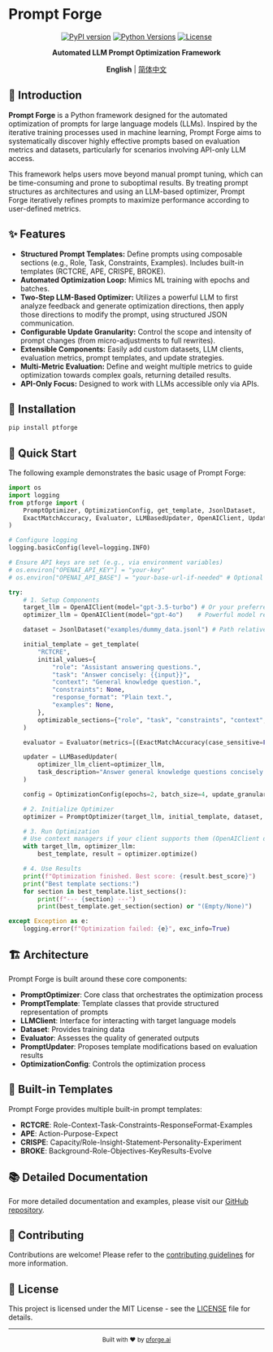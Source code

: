 # Prompt Forge

<div align="center">

[![PyPI version](https://img.shields.io/pypi/v/ptforge.svg)](https://pypi.org/project/ptforge/)
[![Python Versions](https://img.shields.io/pypi/pyversions/ptforge.svg)](https://pypi.org/project/ptforge/)
[![License](https://img.shields.io/github/license/pforge-ai/prompt-forge)](https://github.com/pforge-ai/prompt-forge/blob/main/LICENSE)

**Automated LLM Prompt Optimization Framework**

**English** | [简体中文](README.zh.md)

</div>

## 📖 Introduction

**Prompt Forge** is a Python framework designed for the automated optimization of prompts for large language models (LLMs). Inspired by the iterative training processes used in machine learning, Prompt Forge aims to systematically discover highly effective prompts based on evaluation metrics and datasets, particularly for scenarios involving API-only LLM access.

This framework helps users move beyond manual prompt tuning, which can be time-consuming and prone to suboptimal results. By treating prompt structures as architectures and using an LLM-based optimizer, Prompt Forge iteratively refines prompts to maximize performance according to user-defined metrics.

## ✨ Features

* **Structured Prompt Templates:** Define prompts using composable sections (e.g., Role, Task, Constraints, Examples). Includes built-in templates (RCTCRE, APE, CRISPE, BROKE).
* **Automated Optimization Loop:** Mimics ML training with epochs and batches.
* **Two-Step LLM-Based Optimizer:** Utilizes a powerful LLM to first analyze feedback and generate optimization directions, then apply those directions to modify the prompt, using structured JSON communication.
* **Configurable Update Granularity:** Control the scope and intensity of prompt changes (from micro-adjustments to full rewrites).
* **Extensible Components:** Easily add custom datasets, LLM clients, evaluation metrics, prompt templates, and update strategies.
* **Multi-Metric Evaluation:** Define and weight multiple metrics to guide optimization towards complex goals, returning detailed results.
* **API-Only Focus:** Designed to work with LLMs accessible only via APIs.

## 🔧 Installation

```bash
pip install ptforge
```

## 🚀 Quick Start

The following example demonstrates the basic usage of Prompt Forge:

```python
import os
import logging
from ptforge import (
    PromptOptimizer, OptimizationConfig, get_template, JsonlDataset,
    ExactMatchAccuracy, Evaluator, LLMBasedUpdater, OpenAIClient, UpdateGranularity
)

# Configure logging
logging.basicConfig(level=logging.INFO)

# Ensure API keys are set (e.g., via environment variables)
# os.environ["OPENAI_API_KEY"] = "your-key"
# os.environ["OPENAI_API_BASE"] = "your-base-url-if-needed" # Optional

try:
    # 1. Setup Components
    target_llm = OpenAIClient(model="gpt-3.5-turbo") # Or your preferred model/client
    optimizer_llm = OpenAIClient(model="gpt-4o")    # Powerful model recommended for optimization

    dataset = JsonlDataset("examples/dummy_data.jsonl") # Path relative to execution

    initial_template = get_template(
        "RCTCRE",
        initial_values={
            "role": "Assistant answering questions.",
            "task": "Answer concisely: {{input}}",
            "context": "General knowledge question.",
            "constraints": None,
            "response_format": "Plain text.",
            "examples": None,
        },
        optimizable_sections={"role", "task", "constraints", "context", "response_format"}
    )

    evaluator = Evaluator(metrics=[(ExactMatchAccuracy(case_sensitive=False), 1.0)])

    updater = LLMBasedUpdater(
        optimizer_llm_client=optimizer_llm,
        task_description="Answer general knowledge questions concisely and accurately."
    )

    config = OptimizationConfig(epochs=2, batch_size=4, update_granularity=UpdateGranularity.SECTION_REPHRASE)

    # 2. Initialize Optimizer
    optimizer = PromptOptimizer(target_llm, initial_template, dataset, evaluator, updater, config)

    # 3. Run Optimization
    # Use context managers if your client supports them (OpenAIClient does)
    with target_llm, optimizer_llm:
        best_template, result = optimizer.optimize()

    # 4. Use Results
    print(f"Optimization finished. Best score: {result.best_score}")
    print("Best template sections:")
    for section in best_template.list_sections():
        print(f"--- {section} ---")
        print(best_template.get_section(section) or "(Empty/None)")

except Exception as e:
    logging.error(f"Optimization failed: {e}", exc_info=True)
```

## 🏗️ Architecture

Prompt Forge is built around these core components:

- **PromptOptimizer**: Core class that orchestrates the optimization process
- **PromptTemplate**: Template classes that provide structured representation of prompts
- **LLMClient**: Interface for interacting with target language models
- **Dataset**: Provides training data
- **Evaluator**: Assesses the quality of generated outputs
- **PromptUpdater**: Proposes template modifications based on evaluation results
- **OptimizationConfig**: Controls the optimization process

## 🧩 Built-in Templates

Prompt Forge provides multiple built-in prompt templates:

- **RCTCRE**: Role-Context-Task-Constraints-ResponseFormat-Examples
- **APE**: Action-Purpose-Expect
- **CRISPE**: Capacity/Role-Insight-Statement-Personality-Experiment
- **BROKE**: Background-Role-Objectives-KeyResults-Evolve

## 📚 Detailed Documentation

For more detailed documentation and examples, please visit our [GitHub repository](https://github.com/pforge-ai/prompt-forge).

## 🤝 Contributing

Contributions are welcome! Please refer to the [contributing guidelines](CONTRIBUTING.md) for more information.

## 📄 License

This project is licensed under the MIT License - see the [LICENSE](LICENSE) file for details.

---

<div align="center">
  <sub>Built with ❤️ by <a href="https://github.com/pforge-ai">pforge.ai</a></sub>
</div>
